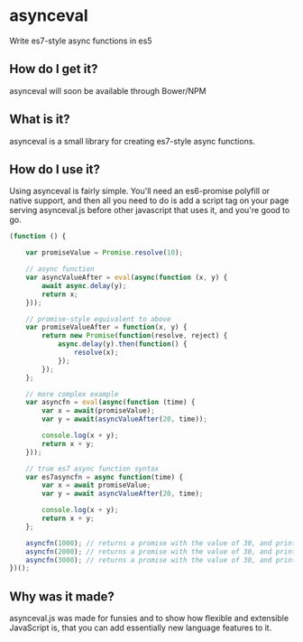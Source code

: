 asynceval
===========

Write es7-style async functions in es5

How do I get it?
----------------

asynceval will soon be available through Bower/NPM

What is it?
-----------

asynceval is a small library for creating es7-style async functions.

How do I use it?
----------------

Using asynceval is fairly simple. You'll need an es6-promise polyfill or native support, and then all you need to do is add a script tag on your page serving asynceval.js before other javascript that uses it, and you're good to go.

```.js
(function () {

    var promiseValue = Promise.resolve(10);

    // async function
    var asyncValueAfter = eval(async(function (x, y) {
        await async.delay(y);
        return x;
    }));

    // promise-style equivalent to above
    var promiseValueAfter = function(x, y) {
        return new Promise(function(resolve, reject) {
            async.delay(y).then(function() {
                resolve(x);
            });
        });
    };

    // more complex example
    var asyncfn = eval(async(function (time) {
        var x = await(promiseValue);
        var y = await(asyncValueAfter(20, time));

        console.log(x + y);
        return x + y;
    }));

    // true es7 async function syntax
    var es7asyncfn = async function(time) {
        var x = await promiseValue;
        var y = await asyncValueAfter(20, time);

        console.log(x + y);
        return x + y;
    };

    asyncfn(1000); // returns a promise with the value of 30, and prints 30 after 1 second
    asyncfn(2000); // returns a promise with the value of 30, and prints 30 after 2 seconds
    asyncfn(3000); // returns a promise with the value of 30, and prints 30 after 3 seconds
})();
```

Why was it made?
----------------

asynceval.js was made for funsies and to show how flexible and extensible JavaScript is, that you can add essentially new language features to it.
